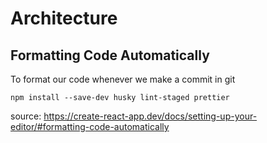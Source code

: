 # Architecture

## Formatting Code Automatically

To format our code whenever we make a commit in git

`npm install --save-dev husky lint-staged prettier`

source: https://create-react-app.dev/docs/setting-up-your-editor/#formatting-code-automatically

